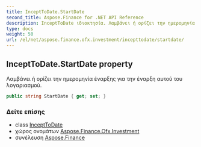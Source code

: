 ```yaml
---
title: InceptToDate.StartDate
second_title: Aspose.Finance for .NET API Reference
description: InceptToDate ιδιοκτησία. Λαμβάνει ή ορίζει την ημερομηνία έναρξης για την έναρξη αυτού του λογαριασμού.
type: docs
weight: 50
url: /el/net/aspose.finance.ofx.investment/incepttodate/startdate/
---
```

## InceptToDate.StartDate property

Λαμβάνει ή ορίζει την ημερομηνία έναρξης για την έναρξη αυτού του λογαριασμού.

```csharp
public string StartDate { get; set; }
```

### Δείτε επίσης

* class [InceptToDate](../)
* χώρος ονομάτων [Aspose.Finance.Ofx.Investment](../../incepttodate/)
* συνέλευση [Aspose.Finance](../../../)


